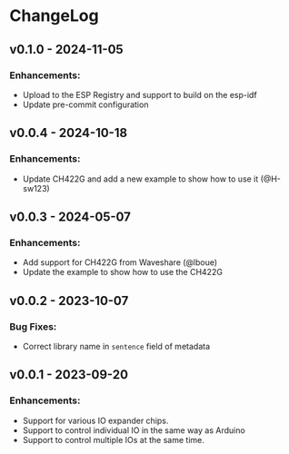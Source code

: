 # ChangeLog

## v0.1.0 - 2024-11-05

### Enhancements:

* Upload to the ESP Registry and support to build on the esp-idf
* Update pre-commit configuration

## v0.0.4 - 2024-10-18

### Enhancements:

* Update CH422G and add a new example to show how to use it (@H-sw123)

## v0.0.3 - 2024-05-07

### Enhancements:

* Add support for CH422G from Waveshare (@lboue)
* Update the example to show how to use the CH422G

## v0.0.2 - 2023-10-07

### Bug Fixes:

* Correct library name in `sentence` field of metadata

## v0.0.1 - 2023-09-20

### Enhancements:

* Support for various IO expander chips.
* Support to control individual IO in the same way as Arduino
* Support to control multiple IOs at the same time.
